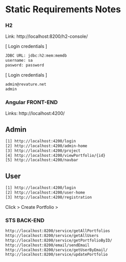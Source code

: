 # Static Requirements Notes

### H2
Link: http://localhost:8200/h2-console/

[ Login credentials ]
```sh
JDBC URL: jdbc:h2:mem:memdb
username: sa
pasword: password
```

[ Login credentials ]
```sh
admin@revature.net
admin
```

### Angular FRONT-END
Links: http://localhost:4200/

## Admin
```sh
[1] http://localhost:4200/login
[2] http://localhost:4200/admin-home
[3] http://localhost:4200/project
[4] http://localhost:4200/viewPortfolio/{id}
[5] http://localhost:4200/navbar
```

## User
```sh
[1] http://localhost:4200/login
[2] http://localhost:4200/user-home
[3] http://localhost:4200/registration 
```
 
 Click > Create Portfolio > 
 
 
### STS BACK-END
 ```sh
http://localhost:8200/service/getAllPortfolios
http://localhost:8200/service/getAllUsers
http://localhost:8200/service/getPortfolioByID/
http://localhost:8200/email/sendEmail
http://localhost:8200/service/getUserByEmail/
http://localhost:8200/service/updatePortfolio
 ```



